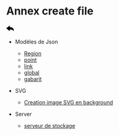 # Annex create file

[![](../../screenshots/other/Go-back.png)](../../README-fr.md)

- Modèles de Json

  - [Region](json-region.md)
  - [point](json-point.md)
  - [link](json-links.md)
  - [global](json-global.md)
  - [gabarit](json-gabarit.md)

* SVG

  - [Creation image SVG en background](svg.md)

- Server

  - [serveur de stockage](server.md)
